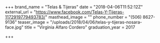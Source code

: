 +++
brand_name = "Telas & Tijeras"
date = "2018-04-06T11:52:12Z"
external_url = "https://www.facebook.com/Telas-Y-Tijeras-1172919779493783/"
masthead_image = ""
phone_number = "(506) 8627-9136"
teaser_image = "/uploads/2018/04/06/telas-y-tijeras-nosara-face.jpg"
title = "Virginia Alfaro Cordero"
graduation_year = 2017

+++

